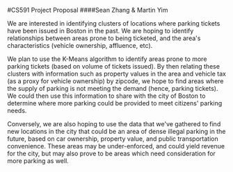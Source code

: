 #CS591 Project Proposal
####Sean Zhang & Martin Yim


  We are interested in identifying clusters of locations where parking tickets have been issued in Boston in the past. We are hoping to identify relationships between areas prone to being ticketed, and the area's characteristics (vehicle ownership, affluence, etc).
  
  We plan to use the K-Means algorithm to identify areas prone to more parking tickets (based on volume of tickets issued). By then relating these clusters with information such as property values in the area and vehicle tax (as a proxy for vehicle ownership) by zipcode, we hope to find areas where the supply of parking is not meeting the demand (hence, parking tickets). We could then use this information to share with the city of Boston to determine where more parking could be provided to meet citizens' parking needs. 

  Conversely, we are also hoping to use the data that we've gathered to find new locations in the city that could be an area of dense illegal parking in the future, based on car ownership, property value, and public transportation convenience. These areas may be under-enforced, and could yield revenue for the city, but may also prove to be areas which need consideration for more parking as well.
